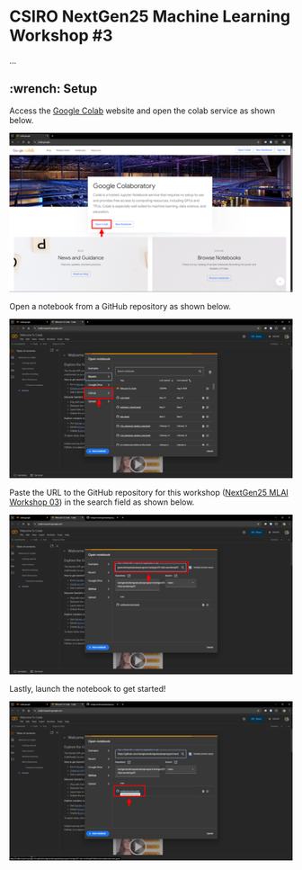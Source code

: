 <h1>CSIRO NextGen25 Machine Learning Workshop #3</h1>

...

<h2>:wrench: Setup</h2> 

Access the [Google Colab](https://colab.google/) website and open the colab service as shown below.

<div align="center">
    <img src="media/setup/SetupGoogleColab_OpenColab.png" width="800"/>
</div>

Open a notebook from a GitHub repository as shown below.

<div align="center">
    <img src="media/setup/SetupGoogleColab_OpenFromGithub.png" width="800"/>
</div>

Paste the URL to the GitHub repository for this workshop ([NextGen25 MLAI Workshop 03](https://github.com/nextgenerationgraduatesprogram/nextgen25-mlai-workshop03)) in the search field as shown below.

<div align="center">
    <img src="media/setup/SetupGoogleColab_PasteGithubLink.png" width="800"/>
</div>

Lastly, launch the notebook to get started!

<div align="center">
    <img src="media/setup/SetupGoogleColab_LaunchNotebook.png" width="800"/>
</div>
